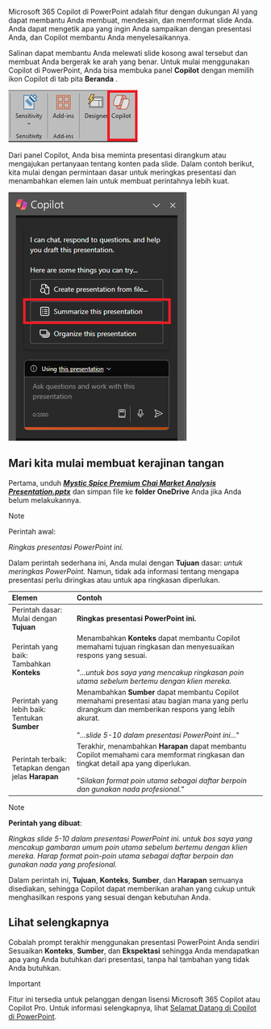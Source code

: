 
Microsoft 365 Copilot di PowerPoint adalah fitur dengan dukungan AI yang dapat membantu Anda membuat, mendesain, dan memformat slide Anda.  Anda dapat mengetik apa yang ingin Anda sampaikan dengan presentasi Anda, dan Copilot membantu Anda menyelesaikannya. 

Salinan dapat membantu Anda melewati slide kosong awal tersebut dan membuat Anda bergerak ke arah yang benar. Untuk mulai menggunakan Copilot di PowerPoint, Anda bisa membuka panel **Copilot** dengan memilih ikon Copilot di tab pita **Beranda** .

![Tangkapan layar ikon Copilot di pita PowerPoint.](../media/copilot-ribbon-powerpoint.png)

Dari panel Copilot, Anda bisa meminta presentasi dirangkum atau mengajukan pertanyaan tentang konten pada slide. Dalam contoh berikut, kita mulai dengan permintaan dasar untuk meringkas presentasi dan menambahkan elemen lain untuk membuat perintahnya lebih kuat.

![Tangkapan layar panel Copilot di PowerPoint saat pertama kali dibuka.](../media/copilot-pane-powerpoint.png)

## Mari kita mulai membuat kerajinan tangan

Pertama, unduh **_[Mystic Spice Premium Chai Market Analysis Presentation.pptx](https://go.microsoft.com/fwlink/?linkid=2268768)_** dan simpan file ke **folder OneDrive** Anda jika Anda belum melakukannya.

> [!NOTE]
> Perintah awal:
>
> _Ringkas presentasi PowerPoint ini._

Dalam perintah sederhana ini, Anda mulai dengan **Tujuan** dasar: _untuk meringkas PowerPoint._ Namun, tidak ada informasi tentang mengapa presentasi perlu diringkas atau untuk apa ringkasan diperlukan.

| Elemen | Contoh |
| :------ | :------- |
| Perintah dasar: <br>Mulai dengan **Tujuan** | **Ringkas presentasi PowerPoint ini.** |
| Perintah yang baik: <br>Tambahkan **Konteks** | Menambahkan **Konteks** dapat membantu Copilot memahami tujuan ringkasan dan menyesuaikan respons yang sesuai.<br><br>"_...untuk bos saya yang mencakup ringkasan poin utama sebelum bertemu dengan klien mereka._ |
| Perintah yang lebih baik: <br>Tentukan **Sumber** | Menambahkan **Sumber** dapat membantu Copilot memahami presentasi atau bagian mana yang perlu dirangkum dan memberikan respons yang lebih akurat.<br><br>"_...slide 5-10 dalam presentasi PowerPoint ini..._" |
| Perintah terbaik: <br>Tetapkan dengan jelas **Harapan** | Terakhir, menambahkan **Harapan** dapat membantu Copilot memahami cara memformat ringkasan dan tingkat detail apa yang diperlukan.<br><br>"_Silakan format poin utama sebagai daftar berpoin dan gunakan nada profesional._" |

> [!NOTE]
> **Perintah yang dibuat**:
>
> _Ringkas slide 5-10 dalam presentasi PowerPoint ini. untuk bos saya yang mencakup gambaran umum poin utama sebelum bertemu dengan klien mereka. Harap format poin-poin utama sebagai daftar berpoin dan gunakan nada yang profesional._

Dalam perintah ini, **Tujuan**, **Konteks**, **Sumber**, dan **Harapan** semuanya disediakan, sehingga Copilot dapat memberikan arahan yang cukup untuk menghasilkan respons yang sesuai dengan kebutuhan Anda.

## Lihat selengkapnya

Cobalah prompt terakhir menggunakan presentasi PowerPoint Anda sendiri Sesuaikan **Konteks**, **Sumber**, dan **Ekspektasi** sehingga Anda mendapatkan apa yang Anda butuhkan dari presentasi, tanpa hal tambahan yang tidak Anda butuhkan.

> [!IMPORTANT]
> Fitur ini tersedia untuk pelanggan dengan lisensi Microsoft 365 Copilot atau Copilot Pro. Untuk informasi selengkapnya, lihat [Selamat Datang di Copilot di PowerPoint](https://support.microsoft.com/office/welcome-to-copilot-in-powerpoint-57133c75-24c0-4519-8096-d0dadf25fb8d).
